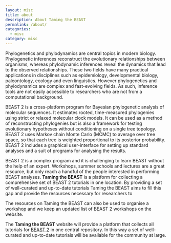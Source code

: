 ```yaml
---
layout: misc
title: about
description: About Taming the BEAST
permalink: /about/
categories:
  - misc
category: misc
---
```


Phylogenetics and phylodynamics are central topics in modern biology. Phylogenetic inferences reconstruct the evolutionary relationships between organisms, whereas phylodynamic inferences reveal the dynamics that lead to the observed relationships. These two fields have many practical applications in disciplines such as epidemiology, developmental biology, paleontology, ecology and even linguistics. However phylogenetics and phylodynamics are complex and fast-evolving fields. As such, inference tools are not easily accessible to researchers who are not from a computational background.

BEAST 2 is a cross-platform program for Bayesian phylogenetic analysis of molecular sequences. It estimates rooted, time-measured phylogenies using strict or relaxed molecular clock models. It can be used as a method of reconstructing phylogenies but is also a framework for testing evolutionary hypotheses without conditioning on a single tree topology. BEAST 2 uses Markov chain Monte Carlo (MCMC) to average over tree space, so that each tree is weighted proportional to its posterior probability. BEAST 2 includes a graphical user-interface for setting up standard analyses and a suit of programs for analysing the results.

BEAST 2 is a complex program and it is challenging to learn BEAST without the help of an expert. 
Workshops, summer schools and lectures are a great resource, but only reach a handful of the people interested in performing BEAST analyses. 
**Taming the BEAST** is a platform for collecting a comprehensive set of BEAST 2 tutorials in one location.
By providing a set of well-curated and up-to-date tutorials Taming the BEAST aims to fill this gap and provide the resources necessary for researchers to 



The resources on Taming the BEAST can also be used to organise a workshop and we keep an updated list of BEAST 2 workshops on the website.




The **Taming the BEAST** website will provide a platform that collects all tutorials for [BEAST 2]("http://beast2.org") in one central repository. 
In this way a set of well-curated and up-to-date tutorials will be available for the community at large. 